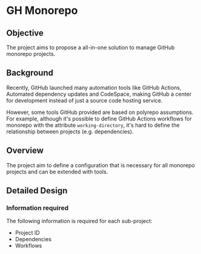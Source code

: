 # GH Monorepo

## Objective

The project aims to propose a all-in-one solution to manage GitHub monorepo projects.

## Background

Recently, GitHub launched many automation tools like GitHub Actions, Automated dependency updates and CodeSpace, making GitHub a center for development instead of just a source code hosting service.

However, some tools GitHub provided are based on polyrepo assumptions. For example, although it's possible to define GitHub Actions workflows for monorepo with the attribute `working-directory`, it's hard to define the relationship between projects (e.g. dependencies).

## Overview

The project aim to define a configuration that is necessary for all monorepo projects and can be extended with tools.

## Detailed Design

### Information required

The following information is required for each sub-project:

* Project ID
* Dependencies
* Workflows
